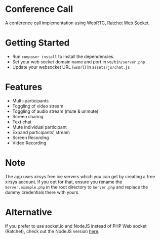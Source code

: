 # Conference Call
A conference call implementation using WebRTC, [Ratchet Web Socket](socketo.me).


# Getting Started
- Run `composer install` to install the dependencies.
- Set your web socket domain name and port in `ws/bin/server.php`
- Update your websocket URL (`wsUrl`) in `assets/js/chat.js`


# Features
- Multi-participants
- Toggling of video stream
- Toggling of audio stream (mute & unmute)
- Screen sharing
- Text chat
- Mute individual participant
- Expand participants' stream
- Screen Recording
- Video Recording


# Note
The app uses xirsys free ice servers which you can get by creating a free xirsys account. If you opt for that, ensure you rename the `Server.example.php` in the root directory to `Server.php` and replace the dummy credentials there with yours.


# Alternative
If you prefer to use socket.io and NodeJS instead of PHP Web socket (Ratchet), check out the NodeJS version [here](https://github.com/amirsanni/Video-Call-App-NodeJS).